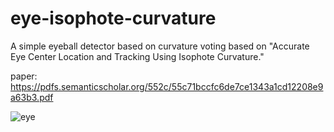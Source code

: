 # eye-isophote-curvature
A simple eyeball detector based on curvature voting
based on "Accurate Eye Center Location and Tracking Using Isophote Curvature."

paper: https://pdfs.semanticscholar.org/552c/55c71bccfc6de7ce1343a1cd12208e9a63b3.pdf

![eye](https://cloud.githubusercontent.com/assets/16308037/22863821/c63deff6-f181-11e6-8345-0f914bb06d5d.jpg)

